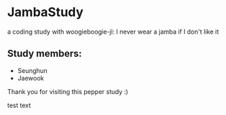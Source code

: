 # JambaStudy
a coding study with woogieboogie-jl: I never wear a jamba if I don't like it

## Study members:
- Seunghun
- Jaewook

Thank you for visiting this pepper study :)

test text
